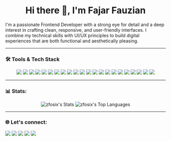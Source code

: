 <h1 align="center">
  Hi there 👋, I'm Fajar Fauzian
</h1>

I'm a passionate Frontend Developer with a strong eye for detail and a deep interest in crafting clean, responsive, and user-friendly interfaces. I combine my technical skills with UI/UX principles to build digital experiences that are both functional and aesthetically pleasing.

---

### 🛠 Tools & Tech Stack

<p align="center">
    <img src="https://img.shields.io/badge/HTML5-E34F26?logo=html5&logoColor=white&style=flat" />
    <img src="https://img.shields.io/badge/CSS3-1572B6?logo=css3&logoColor=white&style=flat" />
    <img src="https://img.shields.io/badge/JavaScript-F7DF1E?logo=javascript&logoColor=black&style=flat" />
    <img src="https://img.shields.io/badge/TypeScript-3178C6?logo=typescript&logoColor=white&style=flat" />
    <img src="https://img.shields.io/badge/React-61DAFB?logo=react&logoColor=black&style=flat" />
    <img src="https://img.shields.io/badge/Next.js-000000?logo=next.js&logoColor=white&style=flat" />
    <img src="https://img.shields.io/badge/Redux-764ABC?logo=redux&logoColor=white&style=flat" />
    <img src="https://img.shields.io/badge/React%20Query-FF4154?logo=react-query&logoColor=white&style=flat" />
    <img src="https://img.shields.io/badge/Node.js-339933?logo=node.js&logoColor=white&style=flat" />
    <img src="https://img.shields.io/badge/Express.js-000000?logo=express&logoColor=white&style=flat" />
    <img src="https://img.shields.io/badge/Laravel-FF2D20?logo=laravel&logoColor=white&style=flat" />
    <img src="https://img.shields.io/badge/MySQL-4479A1?logo=mysql&logoColor=white&style=flat" />
    <img src="https://img.shields.io/badge/PostgreSQL-4169E1?logo=postgresql&logoColor=white&style=flat" />
    <img src="https://img.shields.io/badge/Prisma-2D3748?logo=prisma&logoColor=white&style=flat" />
    <img src="https://img.shields.io/badge/SASS-CC6699?logo=sass&logoColor=white&style=flat" />
    <img src="https://img.shields.io/badge/Bootstrap-7952B3?logo=bootstrap&logoColor=white&style=flat" />
    <img src="https://img.shields.io/badge/Tailwind%20CSS-06B6D4?logo=tailwindcss&logoColor=white&style=flat" />
    <img src="https://img.shields.io/badge/Material--UI-0081CB?logo=mui&logoColor=white&style=flat" />
    <img src="https://img.shields.io/badge/Figma-F24E1E?logo=figma&logoColor=white&style=flat" />
    <img src="https://img.shields.io/badge/Git-F05032?logo=git&logoColor=white&style=flat" />
    <img src="https://img.shields.io/badge/GitHub-181717?logo=github&logoColor=white&style=flat" />
    <img src="https://img.shields.io/badge/GitLab-FC6D26?logo=gitlab&logoColor=white&style=flat" />
</p>


---

### 📊 Stats:
<p align="center">
   <img src="https://github-readme-stats.vercel.app/api?username=zfosix&theme=onedark&show_icons=true&hide_border=true&count_private=true" alt="zfosix's Stats">
   <img src="https://github-readme-stats.vercel.app/api/top-langs/?username=zfosix&theme=onedark&show_icons=true&hide_border=true&layout=compact" alt="zfosix's Top Languages">
</p>

---

### 🌐 Let's connect:
<p>
    <a href="https://github.com/zfosix/" target="_blank"><img src="https://img.shields.io/badge/GitHub-181717?logo=github&logoColor=white&style=flat" /></a>
    <a href="https://www.linkedin.com/in/fajar-fauzian-153220277/" target="_blank"><img src="https://img.shields.io/badge/Fajar_Fauzian-30302f?style=flat&logo=linkedin" /></a>
    <a href="https://www.instagram.com/zfosix/" target="_blank"><img src="https://img.shields.io/badge/Instagram-E4405F?logo=instagram&logoColor=white&style=flat" /></a>
    <a href="https://x.com/zianscode" target="_blank"><img src="https://img.shields.io/badge/Twitter-1DA1F2?logo=twitter&logoColor=white&style=flat" /></a>
    <a href="https://discord.com/users/zfosix" target="_blank"><img src="https://img.shields.io/badge/Discord-5865F2?logo=discord&logoColor=white&style=flat" /></a>
</p>
